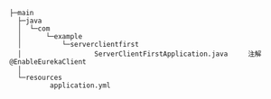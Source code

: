     ├─main
      ├─java
      │  └─com
      │      └─example
      │          └─serverclientfirst
      │                  ServerClientFirstApplication.java     注解@EnableEurekaClient
      │
      └─resources
              application.yml